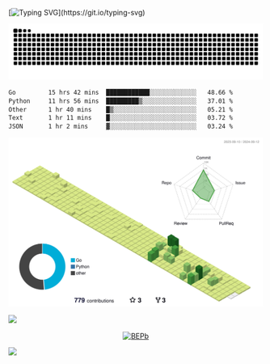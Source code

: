[![Typing SVG](https://readme-typing-svg.demolab.com?font=JetBrains+Mono&duration=3000&center=true&vCenter=true&multiline=true&repeat=false&width=800&height=80&lines=Welcome+to+KevinMatt's+workshop;Do+not+go+gentle+into+that+good+night.)](https://git.io/typing-svg)

![snake-grid](https://raw.githubusercontent.com/kevinmatthe/kevinmatthe/output/github-contribution-grid-snake-dark.svg)

<!--START_SECTION:waka-->

```txt
Go         15 hrs 42 mins  ████████████░░░░░░░░░░░░░   48.66 %
Python     11 hrs 56 mins  █████████▒░░░░░░░░░░░░░░░   37.01 %
Other      1 hr 40 mins    █▒░░░░░░░░░░░░░░░░░░░░░░░   05.21 %
Text       1 hr 11 mins    █░░░░░░░░░░░░░░░░░░░░░░░░   03.72 %
JSON       1 hr 2 mins     ▓░░░░░░░░░░░░░░░░░░░░░░░░   03.24 %
```

<!--END_SECTION:waka-->

<!--   profile-green-animate -->
![](./profile-3d-contrib/profile-green-animate.svg)

<!--  2d history skills -->
<img src="https://cr-skills-chart-widget.azurewebsites.net/api/api?username=kevinmatthe" width="auto"></img>

<p align="center"> 
<a href="https://github.com/ryo-ma/github-profile-trophy"><img src="https://github-profile-trophy.vercel.app/?username=kevinmatthe" alt="BEPb" /></a>
</p>

<img src="https://cr-ss-service.azurewebsites.net/api/ScreenShot?widget=summary&username=kevinmatthe" width="auto"></img>
